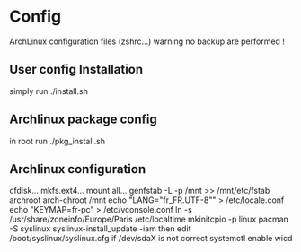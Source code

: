 Config
======

ArchLinux configuration files (zshrc...)
warning no backup are performed !

User config Installation
-------------------------

simply run ./install.sh

Archlinux package config
---------------------

in root run ./pkg_install.sh

Archlinux configuration
-----------------------

cfdisk...
mkfs.ext4...
mount all...
genfstab -L -p /mnt >> /mnt/etc/fstab
archroot arch-chroot /mnt
echo "LANG=\"fr_FR.UTF-8\"" > /etc/locale.conf 
echo "KEYMAP=fr-pc" > /etc/vconsole.conf
ln -s /usr/share/zoneinfo/Europe/Paris /etc/localtime
mkinitcpio -p linux
pacman -S syslinux
syslinux-install_update -iam
then edit /boot/syslinux/syslinux.cfg if /dev/sdaX is not correct
systemctl enable wicd
